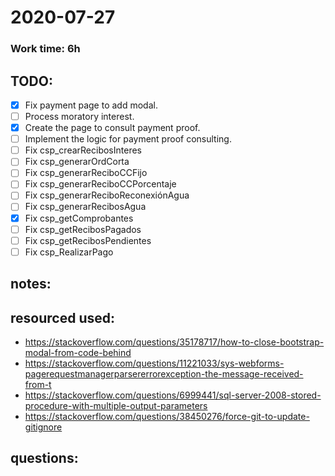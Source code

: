 # 2020-07-27

### Work time: 6h

## TODO:
- [x] Fix payment page to add modal.
- [ ] Process moratory interest.
- [x] Create the page to consult payment proof. 
- [ ] Implement the logic for payment proof consulting.
- [ ] Fix csp_crearRecibosInteres
- [ ] Fix csp_generarOrdCorta
- [ ] Fix csp_generarReciboCCFijo
- [ ] Fix csp_generarReciboCCPorcentaje
- [ ] Fix csp_generarReciboReconexiónAgua
- [ ] Fix csp_generarRecibosAgua
- [x] Fix csp_getComprobantes
- [ ] Fix csp_getRecibosPagados
- [ ] Fix csp_getRecibosPendientes
- [ ] Fix csp_RealizarPago

## notes:

## resourced used:
- https://stackoverflow.com/questions/35178717/how-to-close-bootstrap-modal-from-code-behind
- https://stackoverflow.com/questions/11221033/sys-webforms-pagerequestmanagerparsererrorexception-the-message-received-from-t
- https://stackoverflow.com/questions/6999441/sql-server-2008-stored-procedure-with-multiple-output-parameters
- https://stackoverflow.com/questions/38450276/force-git-to-update-gitignore

## questions:
